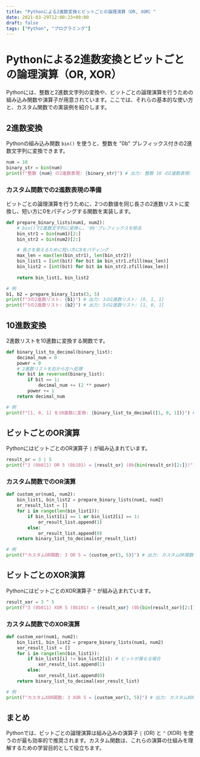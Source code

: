 ```yaml
---
title: "Pythonによる2進数変換とビットごとの論理演算（OR, XOR）"
date: 2021-03-29T12:00:23+09:00
draft: false
tags: ["Python", "プログラミング"] 
---
```

<!--more-->
# Pythonによる2進数変換とビットごとの論理演算（OR, XOR）

Pythonには、整数と2進数文字列の変換や、ビットごとの論理演算を行うための組み込み関数や演算子が用意されています。ここでは、それらの基本的な使い方と、カスタム関数での実装例を紹介します。

## 2進数変換

Pythonの組み込み関数 `bin()` を使うと、整数を "0b" プレフィックス付きの2進数文字列に変換できます。

```python
num = 10
binary_str = bin(num)
print(f"整数 {num} の2進数表現: {binary_str}") # 出力: 整数 10 の2進数表現: 0b1010
```

### カスタム関数での2進数表現の準備

ビットごとの論理演算を行うために、2つの数値を同じ長さの2進数リストに変換し、短い方に0をパディングする関数を実装します。

```python
def prepare_binary_lists(num1, num2):
    # bin()で2進数文字列に変換し、'0b'プレフィックスを除去
    bin_str1 = bin(num1)[2:]
    bin_str2 = bin(num2)[2:]

    # 長さを揃えるために短い方に0をパディング
    max_len = max(len(bin_str1), len(bin_str2))
    bin_list1 = [int(bit) for bit in bin_str1.zfill(max_len)]
    bin_list2 = [int(bit) for bit in bin_str2.zfill(max_len)]
    
    return bin_list1, bin_list2

# 例
b1, b2 = prepare_binary_lists(3, 5)
print(f"3の2進数リスト: {b1}") # 出力: 3の2進数リスト: [0, 1, 1]
print(f"5の2進数リスト: {b2}") # 出力: 5の2進数リスト: [1, 0, 1]
```

## 10進数変換

2進数リストを10進数に変換する関数です。

```python
def binary_list_to_decimal(binary_list):
    decimal_num = 0
    power = 0
    # 2進数リストを右から左へ処理
    for bit in reversed(binary_list):
        if bit == 1:
            decimal_num += (2 ** power)
        power += 1
    return decimal_num

# 例
print(f"[1, 0, 1] を10進数に変換: {binary_list_to_decimal([1, 0, 1])}") # 出力: [1, 0, 1] を10進数に変換: 5
```

## ビットごとのOR演算

PythonにはビットごとのOR演算子 `|` が組み込まれています。

```python
result_or = 3 | 5
print(f"3 (0b011) OR 5 (0b101) = {result_or} (0b{bin(result_or)[2:]})") # 出力: 3 (0b011) OR 5 (0b101) = 7 (0b111)
```

### カスタム関数でのOR演算

```python
def custom_or(num1, num2):
    bin_list1, bin_list2 = prepare_binary_lists(num1, num2)
    or_result_list = []
    for i in range(len(bin_list1)):
        if bin_list1[i] == 1 or bin_list2[i] == 1:
            or_result_list.append(1)
        else:
            or_result_list.append(0)
    return binary_list_to_decimal(or_result_list)

# 例
print(f"カスタムOR関数: 3 OR 5 = {custom_or(3, 5)}") # 出力: カスタムOR関数: 3 OR 5 = 7
```

## ビットごとのXOR演算

PythonにはビットごとのXOR演算子 `^` が組み込まれています。

```python
result_xor = 3 ^ 5
print(f"3 (0b011) XOR 5 (0b101) = {result_xor} (0b{bin(result_xor)[2:]})") # 出力: 3 (0b011) XOR 5 (0b101) = 6 (0b110)
```

### カスタム関数でのXOR演算

```python
def custom_xor(num1, num2):
    bin_list1, bin_list2 = prepare_binary_lists(num1, num2)
    xor_result_list = []
    for i in range(len(bin_list1)):
        if bin_list1[i] != bin_list2[i]: # ビットが異なる場合
            xor_result_list.append(1)
        else:
            xor_result_list.append(0)
    return binary_list_to_decimal(xor_result_list)

# 例
print(f"カスタムXOR関数: 3 XOR 5 = {custom_xor(3, 5)}") # 出力: カスタムXOR関数: 3 XOR 5 = 6
```

## まとめ

Pythonでは、ビットごとの論理演算は組み込みの演算子 `|` (OR) と `^` (XOR) を使うのが最も効率的で推奨されます。カスタム関数は、これらの演算の仕組みを理解するための学習目的として役立ちます。